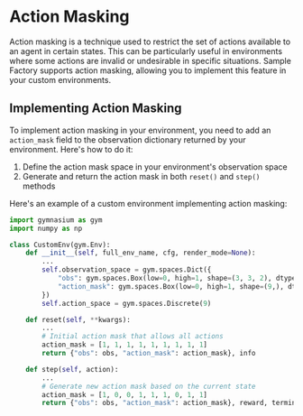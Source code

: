 # Action Masking

Action masking is a technique used to restrict the set of actions available to an agent in certain states. This can be particularly useful in environments where some actions are invalid or undesirable in specific situations. Sample Factory supports action masking, allowing you to implement this feature in your custom environments.

## Implementing Action Masking

To implement action masking in your environment, you need to add an `action_mask` field to the observation dictionary returned by your environment. Here's how to do it:

1. Define the action mask space in your environment's observation space
2. Generate and return the action mask in both `reset()` and `step()` methods

Here's an example of a custom environment implementing action masking:

```python
import gymnasium as gym
import numpy as np

class CustomEnv(gym.Env):
    def __init__(self, full_env_name, cfg, render_mode=None):
        ...
        self.observation_space = gym.spaces.Dict({
            "obs": gym.spaces.Box(low=0, high=1, shape=(3, 3, 2), dtype=np.int8),
            "action_mask": gym.spaces.Box(low=0, high=1, shape=(9,), dtype=np.int8),
        })
        self.action_space = gym.spaces.Discrete(9)

    def reset(self, **kwargs):
        ...
        # Initial action mask that allows all actions
        action_mask = [1, 1, 1, 1, 1, 1, 1, 1, 1]
        return {"obs": obs, "action_mask": action_mask}, info

    def step(self, action):
        ...
        # Generate new action mask based on the current state
        action_mask = [1, 0, 0, 1, 1, 1, 0, 1, 1]
        return {"obs": obs, "action_mask": action_mask}, reward, terminated, truncated, info
```

